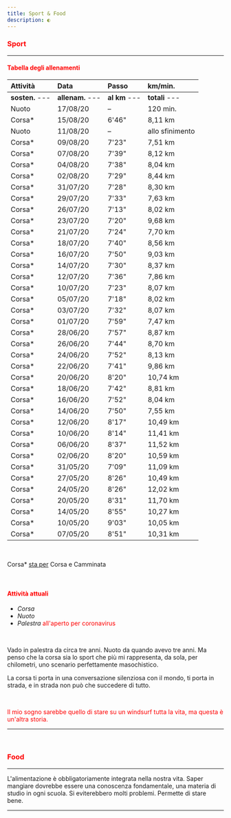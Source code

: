 ```yaml
---
title: Sport & Food
description: ◐
---
```


### <span style="color:red">Sport</span>
---

#### <span style="color:red">Tabella degli allenamenti</span>

| Attività                    | Data                    | Passo                         | km/min.                          |
|:----------------------|:--------------------|:-------------------------|:----------------------------|
| **sosten.** ---        | **allenam.** ---   |  **al km** ---               |  **totali** ---                      |
| Nuoto                     | 17/08/20              |  –                                |  120 min.                        |
| Corsa*                    | 15/08/20              |  6'46"                         |  8,11 km                         |
| Nuoto                     | 11/08/20              |  –                                |  allo sfinimento              |
| Corsa*                    | 09/08/20              |  7'23"                         |  7,51 km                         |
| Corsa*                    | 07/08/20              |  7'39"                         |  8,12 km                         |
| Corsa*                    | 04/08/20              |  7'38"                         |  8,04 km                         |
| Corsa*                    | 02/08/20              |  7'29"                         |  8,44 km                         |
| Corsa*                    | 31/07/20              |  7'28"                         |  8,30 km                         |
| Corsa*                    | 29/07/20              |  7'33"                         |  7,63 km                         |
| Corsa*                    | 26/07/20              |  7'13"                         |  8,02 km                         |
| Corsa*                    | 23/07/20              |  7'20"                         |  9,68 km                         |
| Corsa*                    | 21/07/20              |  7'24"                         |  7,70 km                         |
| Corsa*                    | 18/07/20              |  7'40"                         |  8,56 km                         |
| Corsa*                    | 16/07/20              |  7'50"                         |  9,03 km                         |
| Corsa*                    | 14/07/20              |  7'30"                         |  8,37 km                         |
| Corsa*                    | 12/07/20              |  7'36"                         |  7,86 km                         |
| Corsa*                    | 10/07/20              |  7'23"                         |  8,07 km                         |
| Corsa*                    | 05/07/20              |  7'18"                         |  8,02 km                         |
| Corsa*                    | 03/07/20              |  7'32"                         |  8,07 km                         |
| Corsa*                    | 01/07/20              |  7'59"                         |  7,47 km                         |
| Corsa*                    | 28/06/20              |  7'57"                         |  8,87 km                         |
| Corsa*                    | 26/06/20              |  7'44"                         |  8,70 km                         |
| Corsa*                    | 24/06/20              |  7'52"                         |  8,13 km                         |
| Corsa*                    | 22/06/20              |  7'41"                         |  9,86 km                         |
| Corsa*                    | 20/06/20              |  8'20"                         |  10,74 km                       |
| Corsa*                    | 18/06/20              |  7'42"                         |  8,81 km                         |
| Corsa*                    | 16/06/20              |  7'52"                         |  8,04 km                         |
| Corsa*                    | 14/06/20              |  7'50"                         |  7,55 km                         |
| Corsa*                    | 12/06/20              |  8'17"                         |  10,49 km                       |
| Corsa*                    | 10/06/20              |  8'14"                         |  11,41 km                       |
| Corsa*                    | 06/06/20              |  8'37"                         |  11,52 km                       |
| Corsa*                    | 02/06/20              |  8'20"                         |  10,59 km                       |
| Corsa*                    | 31/05/20              |  7'09"                         |  11,09 km                       |
| Corsa*                    | 27/05/20              |  8'26"                         |  10,49 km                       |
| Corsa*                    | 24/05/20              |  8'26"                         |  12,02 km                       |
| Corsa*                    | 20/05/20              |  8'31"                         |  11,70 km                       |
| Corsa*                    | 14/05/20              |  8'55"                         |  10,27 km                       |
| Corsa*                    | 10/05/20              |  9'03"                         |  10,05 km                       |
| Corsa*                    | 07/05/20              |  8'51"                         |  10,31 km                       |
&nbsp;

Corsa* <span style="text-decoration:underline">sta per</span> Corsa e Camminata

&nbsp;

#### <span style="color:red">Attività attuali</span>
* _Corsa_
* _Nuoto_
* _Palestra_ <span style="color:red">all'aperto per coronavirus</span>

&nbsp;

Vado in palestra da circa tre anni. Nuoto da quando avevo tre anni. Ma penso che la corsa sia lo sport che più mi rappresenta, da sola, per chilometri, uno scenario perfettamente masochistico.

La corsa ti porta in una conversazione silenziosa con il mondo, ti porta in strada, e in strada non può che succedere di tutto.

&nbsp;

<span style="color:red">Il mio sogno sarebbe quello di stare su un windsurf tutta la vita, ma questa è un'altra storia.</span>

---
&nbsp;

### <span style="color:red">Food</span>
---
L'alimentazione è obbligatoriamente integrata nella nostra vita. Saper mangiare dovrebbe essere una conoscenza fondamentale, una materia di studio in ogni scuola. Si eviterebbero molti problemi. Permette di stare bene.

---
